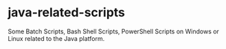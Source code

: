 # java-related-scripts
Some Batch Scripts, Bash Shell Scripts, PowerShell Scripts on Windows or Linux related to the Java platform.
